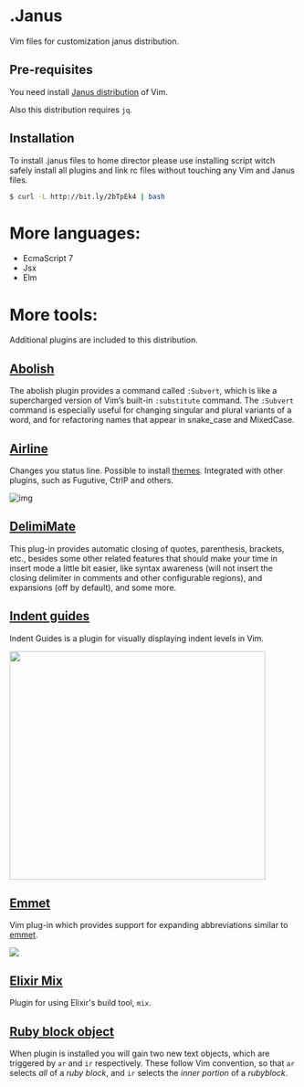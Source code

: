 # .Janus

Vim files for customization janus distribution.

## Pre-requisites

You need install [Janus distribution](https://github.com/carlhuda/janus) of Vim.

Also this distribution requires `jq`.

## Installation

To install .janus files to home director please use installing script
witch safely install all plugins and link rc files without touching any
Vim and Janus files.

```bash
$ curl -L http://bit.ly/2bTpEk4 | bash
```
# More languages:

 - EcmaScript 7
 - Jsx
 - Elm

# More tools:

Additional plugins are included to this distribution.

## [Abolish](https://github.com/tpope/vim-abolish)

The abolish plugin provides a command called `:Subvert`, which is like a supercharged version of Vim’s built-in `:substitute` command. The `:Subvert` command is especially useful for changing singular and plural variants of a word, and for refactoring names that appear in snake_case and MixedCase.

## [Airline](https://github.com/vim-airline/vim-airline)

Changes you status line. Possible to install [themes](https://github.com/vim-airline/vim-airline-themes). Integrated with other plugins, such as Fugutive, CtrlP and others.

![img](https://github.com/vim-airline/vim-airline/wiki/screenshots/demo.gif)

## [DelimiMate](https://github.com/Raimondi/delimitMate)

This plug-in provides automatic closing of quotes, parenthesis, brackets, etc., besides some other related features that should make your time in insert mode a little bit easier, like syntax awareness (will not insert the closing delimiter in comments and other configurable regions), and expansions (off by default), and some more.

## [Indent guides](https://github.com/nathanaelkane/vim-indent-guides)

Indent Guides is a plugin for visually displaying indent levels in Vim.

<img src="http://i.imgur.com/ONgoj.png" width="448" height="400" alt="" />

## [Emmet](https://github.com/mattn/emmet-vim)
Vim plug-in which provides support for expanding abbreviations similar to [emmet](http://emmet.io/).

![](https://raw.githubusercontent.com/mattn/emmet-vim/master/doc/screenshot.gif)

## [Elixir Mix](https://github.com/mattreduce/vim-mix)

Plugin for using Elixir's build tool, `mix`.

## [Ruby block object](https://github.com/nelstrom/vim-textobj-rubyblock)

When plugin is installed you will gain two new text objects, which are triggered by `ar` and `ir` respectively. These follow Vim convention, so that `ar` selects _all_ of a _ruby block_, and `ir` selects the _inner portion_ of a _rubyblock_.
